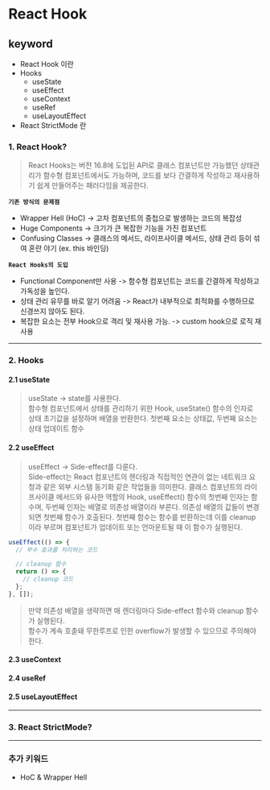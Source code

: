 # React Hook

## keyword

- React Hook 이란
- Hooks
  - useState
  - useEffect
  - useContext
  - useRef
  - useLayoutEffect
- React StrictMode 란

### 1. React Hook?

> React Hooks는 버전 16.8에 도입된 API로 클래스 컴포넌트만 가능했던 상태관리가 함수형 컴포넌트에서도 가능하며, 코드를 보다 간결하게 작성하고 재사용하기 쉽게 만들어주는 패러다임을 제공한다.

**`기존 방식의 문제점`**

- Wrapper Hell (HoC) -> 고차 컴포넌트의 중첩으로 발생하는 코드의 복잡성
- Huge Components -> 크기가 큰 복잡한 기능을 가진 컴포넌트
- Confusing Classes -> 클래스의 메서드, 라이프사이클 메서드, 상태 관리 등이 섞여 혼란 야기 (ex. this 바인딩)

**`React Hooks의 도입`**

- Functional Component만 사용 -> 함수형 컴포넌트는 코드를 간결하게 작성하고 가독성을 높인다.
- 상태 관리 유무를 바로 알기 어려움 -> React가 내부적으로 최적화를 수행하므로 신경쓰지 않아도 된다.
- 복잡한 요소는 전부 Hook으로 격리 및 재사용 가능. -> custom hook으로 로직 재사용

---

### 2. Hooks

#### 2.1 useState

> useState -> state를 사용한다.  
> 함수형 컴포넌트에서 상태를 관리하기 위한 Hook, useState() 함수의 인자로 상태 초기값을 설정하며 배열을 반환한다.
> 첫번째 요소는 상태값, 두번째 요소는 상태 업데이트 함수

#### 2.2 useEffect

> useEffect -> Side-effect를 다룬다.  
> Side-effect는 React 컴포넌트의 렌더링과 직접적인 연관이 없는 네트워크 요청과 같은 외부 시스템 동기화 같은 작업들을 의미한다.
> 클래스 컴포넌트의 라이프사이클 메서드와 유사한 역할의 Hook, useEffect() 함수의 첫번째 인자는 함수며, 두번째 인자는 배열로 의존성 배열이라 부른다. 의존성 배열의 값들이 변경되면 첫번째 함수가 호출된다.
> 첫번째 함수는 함수를 반환하는데 이를 cleanup이라 부르며 컴포넌트가 업데이트 또는 언마운트될 때 이 함수가 실행된다.

```jsx
useEffect(() => {
  // 부수 효과를 처리하는 코드

  // cleanup 함수
  return () => {
    // cleanup 코드
  };
}, []);
```

> 만약 의존성 배열을 생략하면 매 렌더링마다 Side-effect 함수와 cleanup 함수가 실행된다.  
> 함수가 계속 호춛돼 무한루프로 인한 overflow가 발생할 수 있으므로 주의해야 한다.


#### 2.3  useContext

#### 2.4 useRef

#### 2.5 useLayoutEffect

---

### 3. React StrictMode?

---

### 추가 키워드

- HoC & Wrapper Hell
